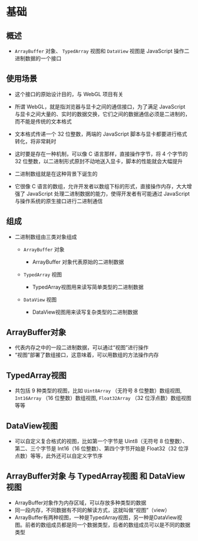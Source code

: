 # 基础

## 概述

+ `ArrayBuffer` 对象、 `TypedArray` 视图和 `DataView` 视图是 JavaScript 操作二进制数据的一个接口

## 使用场景

+ 这个接口的原始设计目的，与 WebGL 项目有关
+ 所谓 WebGL，就是指浏览器与显卡之间的通信接口，为了满足 JavaScript 与显卡之间大量的、实时的数据交换，它们之间的数据通信必须是二进制的，而不能是传统的文本格式
+ 文本格式传递一个 32 位整数，两端的 JavaScript 脚本与显卡都要进行格式转化，将非常耗时
+ 这时要是存在一种机制，可以像 C 语言那样，直接操作字节，将 4 个字节的 32 位整数，以二进制形式原封不动地送入显卡，脚本的性能就会大幅提升

+ 二进制数组就是在这种背景下诞生的
+ 它很像 C 语言的数组，允许开发者以数组下标的形式，直接操作内存，大大增强了 JavaScript 处理二进制数据的能力，使得开发者有可能通过 JavaScript 与操作系统的原生接口进行二进制通信

## 组成

+ 二进制数组由三类对象组成

  + `ArrayBuffer` 对象

    + ArrayBuffer 对象代表原始的二进制数据

  + `TypedArray` 视图

    + TypedArray视图用来读写简单类型的二进制数据

  + `DataView` 视图

    + DataView视图用来读写复杂类型的二进制数据

## ArrayBuffer对象

+ 代表内存之中的一段二进制数据，可以通过“视图”进行操作
+ “视图”部署了数组接口，这意味着，可以用数组的方法操作内存

## TypedArray视图

+ 共包括 9 种类型的视图，比如 `Uint8Array` （无符号 8 位整数）数组视图, `Int16Array` （16 位整数）数组视图, `Float32Array` （32 位浮点数）数组视图等等

## DataView视图

+ 可以自定义复合格式的视图，比如第一个字节是 Uint8（无符号 8 位整数）、第二、三个字节是 Int16（16 位整数）、第四个字节开始是 Float32（32 位浮点数）等等，此外还可以自定义字节序


## ArrayBuffer对象 与  TypedArray视图 和 DataView视图

+ ArrayBuffer对象作为内存区域，可以存放多种类型的数据
+ 同一段内存，不同数据有不同的解读方式，这就叫做“视图”（view）
+ ArrayBuffer有两种视图，一种是TypedArray视图，另一种是DataView视图。前者的数组成员都是同一个数据类型，后者的数组成员可以是不同的数据类型
